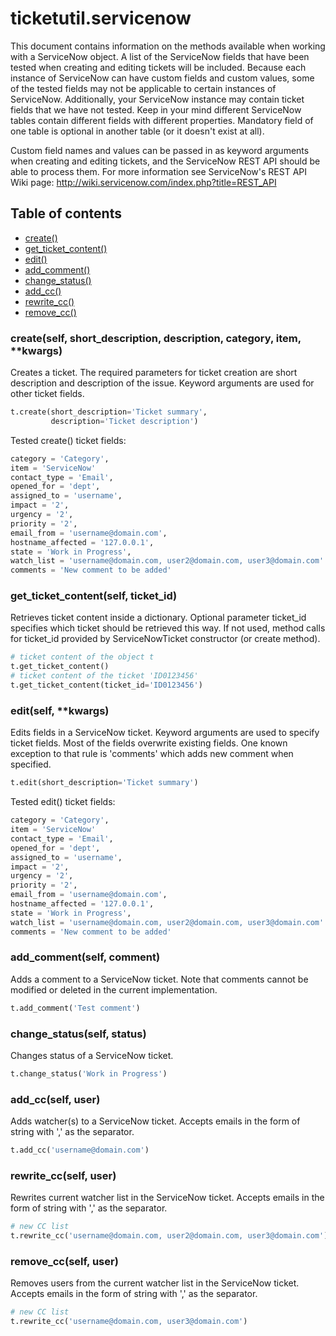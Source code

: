 # ticketutil.servicenow

This document contains information on the methods available when working
 with a ServiceNow object. A list of the ServiceNow fields that have been
 tested when creating and editing tickets will be included. Because each
 instance of ServiceNow can have custom fields and custom values, some
 of the tested fields may not be applicable to certain instances of ServiceNow.
 Additionally, your ServiceNow instance may contain ticket fields that we have
 not tested. Keep in your mind different ServiceNow tables contain different
 fields with different properties. Mandatory field of one table is optional
 in another table (or it doesn't exist at all).

Custom field names and values can be passed in as keyword arguments when
 creating and editing tickets, and the ServiceNow REST API should be able
 to process them. For more information see ServiceNow's REST API Wiki page:
 http://wiki.servicenow.com/index.php?title=REST_API

## Table of contents
- [create()](#create)
- [get_ticket_content()](#content)
- [edit()](#edit)
- [add_comment()](#comment)
- [change_status()](#status)
- [add_cc()](#add_cc)
- [rewrite_cc()](#rewrite_cc)
- [remove_cc()](#remove_cc)

### create(self, short_description, description, category, item, \*\*kwargs) <a name="create"></a>

Creates a ticket. The required parameters for ticket creation are
short description and description of the issue. Keyword arguments are used
 for other ticket fields.

```python
t.create(short_description='Ticket summary',
         description='Ticket description')
```

Tested create() ticket fields:

```python
category = 'Category',
item = 'ServiceNow'
contact_type = 'Email',
opened_for = 'dept',
assigned_to = 'username',
impact = '2',
urgency = '2',
priority = '2',
email_from = 'username@domain.com',
hostname_affected = '127.0.0.1',
state = 'Work in Progress',
watch_list = 'username@domain.com, user2@domain.com, user3@domain.com'
comments = 'New comment to be added'
```

### get_ticket_content(self, ticket_id) <a name="content"></a>

Retrieves ticket content inside a dictionary. Optional parameter ticket_id
 specifies which ticket should be retrieved this way. If not used, method calls
 for ticket_id provided by ServiceNowTicket constructor (or create method).

```python
# ticket content of the object t
t.get_ticket_content()
# ticket content of the ticket 'ID0123456'
t.get_ticket_content(ticket_id='ID0123456')
```

### edit(self, \*\*kwargs) <a name="edit"></a>

Edits fields in a ServiceNow ticket. Keyword arguments are used to
 specify ticket fields. Most of the fields overwrite existing fields.
 One known exception to that rule is 'comments' which adds new comment when
 specified.

```python
t.edit(short_description='Ticket summary')
```

Tested edit() ticket fields:

```python
category = 'Category',
item = 'ServiceNow'
contact_type = 'Email',
opened_for = 'dept',
assigned_to = 'username',
impact = '2',
urgency = '2',
priority = '2',
email_from = 'username@domain.com',
hostname_affected = '127.0.0.1',
state = 'Work in Progress',
watch_list = 'username@domain.com, user2@domain.com, user3@domain.com'
comments = 'New comment to be added'
```

### add_comment(self, comment) <a name="comment"></a>

Adds a comment to a ServiceNow ticket. Note that comments cannot be modified
 or deleted in the current implementation.

```python
t.add_comment('Test comment')
```

### change_status(self, status) <a name="status"></a>

Changes status of a ServiceNow ticket.

```python
t.change_status('Work in Progress')
```

### add_cc(self, user) <a name="add_cc"></a>

Adds watcher(s) to a ServiceNow ticket. Accepts emails in the form of string
 with ',' as the separator.

```python
t.add_cc('username@domain.com')
```

### rewrite_cc(self, user) <a name="rewrite_cc"></a>

Rewrites current watcher list in the ServiceNow ticket. Accepts emails
 in the form of string with ',' as the separator.

```python
# new CC list
t.rewrite_cc('username@domain.com, user2@domain.com, user3@domain.com')
```

### remove_cc(self, user) <a name="remove_cc"></a>

Removes users from the current watcher list in the ServiceNow ticket. Accepts
 emails in the form of string with ',' as the separator.

```python
# new CC list
t.rewrite_cc('username@domain.com, user3@domain.com')
```

